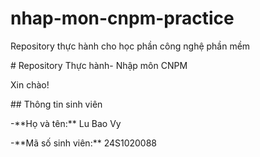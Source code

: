 # nhap-mon-cnpm-practice

Repository thực hành cho học phần công nghệ phần mềm

\# Repository Thực hành- Nhập môn CNPM

Xin chào! 

\## Thông tin sinh viên

-\*\*Họ và tên:\*\* Lu Bao Vy

-\*\*Mã số sinh viên:\*\* 24S1020088

